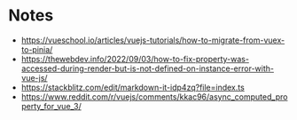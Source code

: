 # Notes

- <https://vueschool.io/articles/vuejs-tutorials/how-to-migrate-from-vuex-to-pinia/>
- https://thewebdev.info/2022/09/03/how-to-fix-property-was-accessed-during-render-but-is-not-defined-on-instance-error-with-vue-js/
- https://stackblitz.com/edit/markdown-it-idp4zq?file=index.ts
- https://www.reddit.com/r/vuejs/comments/kkac96/async_computed_property_for_vue_3/
